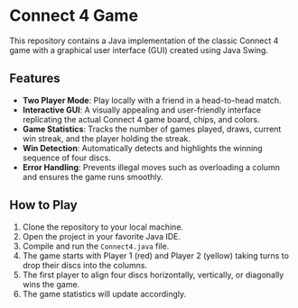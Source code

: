 # Connect 4 Game

This repository contains a Java implementation of the classic Connect 4 game with a graphical user interface (GUI) created using Java Swing. 

## Features
- **Two Player Mode**: Play locally with a friend in a head-to-head match.
- **Interactive GUI**: A visually appealing and user-friendly interface replicating the actual Connect 4 game board, chips, and colors.
- **Game Statistics**: Tracks the number of games played, draws, current win streak, and the player holding the streak.
- **Win Detection**: Automatically detects and highlights the winning sequence of four discs.
- **Error Handling**: Prevents illegal moves such as overloading a column and ensures the game runs smoothly.

## How to Play
1. Clone the repository to your local machine.
2. Open the project in your favorite Java IDE.
3. Compile and run the `Connect4.java` file.
4. The game starts with Player 1 (red) and Player 2 (yellow) taking turns to drop their discs into the columns.
5. The first player to align four discs horizontally, vertically, or diagonally wins the game.
6. The game statistics will update accordingly.

